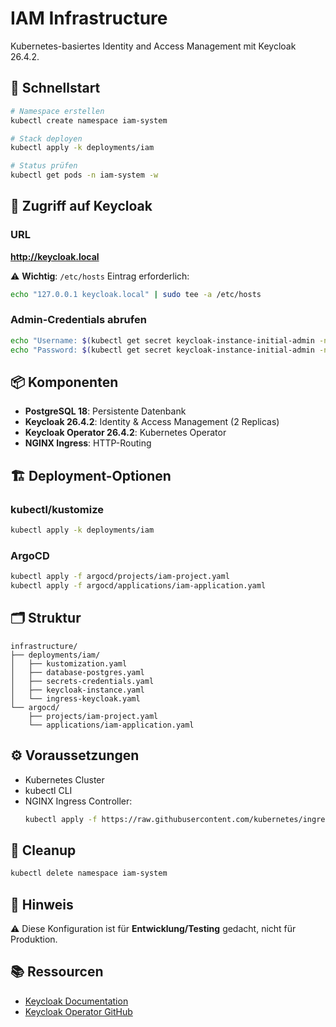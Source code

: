 # IAM Infrastructure

Kubernetes-basiertes Identity and Access Management mit Keycloak 26.4.2.

## 🚀 Schnellstart

```bash
# Namespace erstellen
kubectl create namespace iam-system

# Stack deployen
kubectl apply -k deployments/iam

# Status prüfen
kubectl get pods -n iam-system -w
```

## 🔑 Zugriff auf Keycloak

### URL
**http://keycloak.local**

⚠️ **Wichtig**: `/etc/hosts` Eintrag erforderlich:
```bash
echo "127.0.0.1 keycloak.local" | sudo tee -a /etc/hosts
```

### Admin-Credentials abrufen

```bash
echo "Username: $(kubectl get secret keycloak-instance-initial-admin -n iam-system -o jsonpath='{.data.username}' | base64 -d)"
echo "Password: $(kubectl get secret keycloak-instance-initial-admin -n iam-system -o jsonpath='{.data.password}' | base64 -d)"
```

## 📦 Komponenten

- **PostgreSQL 18**: Persistente Datenbank
- **Keycloak 26.4.2**: Identity & Access Management (2 Replicas)
- **Keycloak Operator 26.4.2**: Kubernetes Operator
- **NGINX Ingress**: HTTP-Routing

## 🏗️ Deployment-Optionen

### kubectl/kustomize
```bash
kubectl apply -k deployments/iam
```

### ArgoCD
```bash
kubectl apply -f argocd/projects/iam-project.yaml
kubectl apply -f argocd/applications/iam-application.yaml
```

## 🗂️ Struktur

```
infrastructure/
├── deployments/iam/
│   ├── kustomization.yaml
│   ├── database-postgres.yaml
│   ├── secrets-credentials.yaml
│   ├── keycloak-instance.yaml
│   └── ingress-keycloak.yaml
└── argocd/
    ├── projects/iam-project.yaml
    └── applications/iam-application.yaml
```

## ⚙️ Voraussetzungen

- Kubernetes Cluster
- kubectl CLI
- NGINX Ingress Controller:
  ```bash
  kubectl apply -f https://raw.githubusercontent.com/kubernetes/ingress-nginx/controller-v1.8.1/deploy/static/provider/cloud/deploy.yaml
  ```

## 🧹 Cleanup

```bash
kubectl delete namespace iam-system
```

## 🔐 Hinweis

⚠️ Diese Konfiguration ist für **Entwicklung/Testing** gedacht, nicht für Produktion.

## 📚 Ressourcen

- [Keycloak Documentation](https://www.keycloak.org/documentation)
- [Keycloak Operator GitHub](https://github.com/keycloak/keycloak-k8s-resources)
